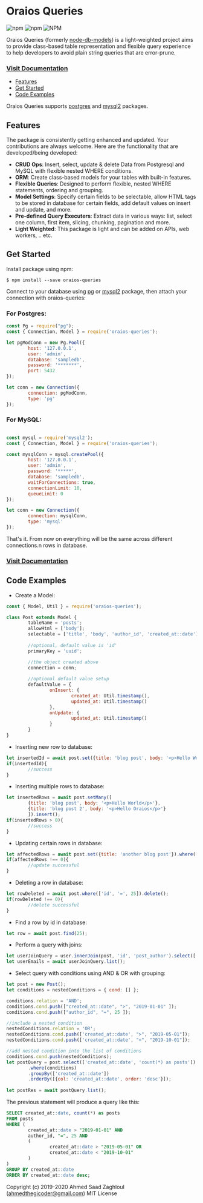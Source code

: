 # Oraios Queries
![npm](https://img.shields.io/npm/v/oraios-queries)
![npm](https://img.shields.io/npm/dw/oraios-queries)
![NPM](https://img.shields.io/npm/l/oraios-queries)

Oraios Queries (formerly [node-db-models](https://www.npmjs.com/package/node-db-models)) is a light-weighted project aims to provide class-based table representation and flexible query experience to help developers to avoid plain string queries that are error-prune.

### [Visit Documentation](https://medsaad.github.io/oraios-queries/index.html)

- [Features](#features)
- [Get Started](#get-started)
- [Code Examples](#code-examples)

Oraios Queries supports [postgres](https://www.npmjs.com/package/pg) and [mysql2](https://www.npmjs.com/package/mysql2) packages.

## Features
The package is consistently getting enhanced and updated. Your contributions are always welcome. Here are the functionality that are developed/being developed:
- **CRUD Ops**: Insert, select, update & delete Data from Postgresql and MySQL with flexible nested WHERE conditions.
- **ORM**: Create class-based models for your tables with built-in features.
- **Flexible Queries**: Designed to perform flexible, nested WHERE statements, ordering and grouping.
- **Model Settings**: Specify certain fields to be selectable, allow HTML tags to be stored in database for certain fields, add default values on insert and update, and more.
- **Pre-defined Query Executers**: Extract data in various ways: list, select one column, first item, slicing, chunking, pagination and more.
- **Light Weighted**: This package is light and can be added on APIs, web workers, .. etc.

## Get Started
Install package using npm:
```
$ npm install --save oraios-queries
```

Connect to your database using [pg](https://www.npmjs.com/package/pg) or [mysql2](https://www.npmjs.com/package/mysql2) package, then attach your connection with oraios-queries:
### For Postgres:

```javascript
const Pg = require("pg");
const { Connection, Model } = require('oraios-queries');

let pgModConn = new Pg.Pool({
        host: '127.0.0.1',
        user: 'admin',
        database: 'sampledb',
        password: '*******',
        port: 5432
});

let conn = new Connection({
        connection: pgModConn,
        type: 'pg'
});
```

### For MySQL:
```javascript

const mysql = require('mysql2');
const { Connection, Model } = require('oraios-queries');

const mysqlConn = mysql.createPool({
        host: '127.0.0.1',
        user: 'admin',
        password: '*****',
        database: 'sampledb',
        waitForConnections: true,
        connectionLimit: 10,
        queueLimit: 0
});

let conn = new Connection({
        connection: mysqlConn,
        type: 'mysql'
});
```
That's it. From now on everything will be the same across different connections.n rows in database.

### [Visit Documentation](https://medsaad.github.io/oraios-queries/doc.html)

## Code Examples
- Create a Model:
```javascript
const { Model, Util } = require('oraios-queries');

class Post extends Model {
        tableName = 'posts';
        allowHtml = ['body'];
        selectable = ['title', 'body', 'author_id', 'created_at::date'];
        
        //optional, default value is 'id'
        primaryKey = 'uuid';

        //the object created above
        connection = conn;
        
        //optional default value setup
        defaultValue = {
                onInsert: {
                        created_at: Util.timestamp(),
                        updated_at: Util.timestamp()
                },
                onUpdate: {
                        updated_at: Util.timestamp()
                }
        }
}
```
- Inserting new row to database:
```javascript
let insertedId = await post.set({title: 'blog post', body: '<p>Hello World</p>'}).insert();
if(insertedId){
        //success
}
```
- Inserting multiple rows to database:
```javascript
let insertedRows = await post.setMany([
        {title: 'blog post', body: '<p>Hello World</p>'},
        {title: 'blog post 2', body: '<p>Hello Oraios</p>'}
        ]).insert();
if(insertedRows > 0){
        //success
}
```
- Updating certain rows in database:
```javascript
let affectedRows = await post.set({title: 'another blog post'}).where(['id', '=', 25]).update();
if(affectedRows !== 0){
        //update successful
}
```
- Deleting a row in database:
```javascript
let rowDeleted = await post.where(['id', '=', 25]).delete();
if(rowDeleted !== 0){
        //delete successful
}
```
- Find a row by id in database:
```javascript
let row = await post.find(25);
```
- Perform a query with joins:
```javascript
let userJoinQuery = user.innerJoin(post, 'id', 'post_author').select(['user_email']);
let userEmails = await userJoinQuery.list();
```
- Select query with conditions using AND & OR with grouping:
```javascript
let post = new Post();
let conditions = nestedConditions = { cond: [] };

conditions.relation = 'AND';
conditions.cond.push(["created_at::date", ">", "2019-01-01" ]);
conditions.cond.push(["author_id", "=", 25 ]);

//include a nested condition
nestedConditions.relation = 'OR';
nestedConditions.cond.push(['created_at::date', ">", "2019-05-01"]);
nestedConditions.cond.push(['created_at::date', "<", "2019-10-01"]);

//add nested condition into the list of conditions
conditions.cond.push(nestedConditions);
let postQuery = post.select(['created_at::date', 'count(*) as posts'])
        .where(conditions)
        .groupBy(['created_at::date'])
        .orderBy([{col: 'created_at::date', order: 'desc'}]);
        
let postRes = await postQuery.list();
```
The previous statement will produce a query like this:
```sql
SELECT created_at::date, count(*) as posts 
FROM posts 
WHERE (
        created_at::date > "2019-01-01" AND 
        author_id, "=", 25 AND
        (
                created_at::date > "2019-05-01" OR
                created_at::date < "2019-10-01"
        )
) 
GROUP BY created_at::date 
ORDER BY created_at::date desc;
```

Copyright (c) 2019-2020 Ahmed Saad Zaghloul (ahmedthegicoder@gmail.com) MIT License